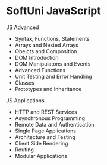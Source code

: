 # SoftUni JavaScript
 JS Advanced
 - Syntax, Functions, Statements
 - Arrays and Nested Arrays
 - Obejcts and Composition
 - DOM Introduction
 - DOM Manipulatons and Events
 - Advanced Functions
 - Unit Testing and Error Handling
 - Classes
 - Prototypes and Inheritance

JS Applications
- HTTP and REST Services
- Asynchronous Programming
- Remote Data and Authentication
- Single Page Applications
- Architecture and Testing
- Client Side Rendering
- Routing
- Modular Applications

